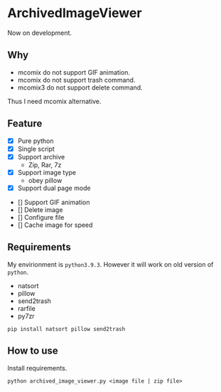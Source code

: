 ArchivedImageViewer
===============

Now on development.

Why
-------------

- mcomix do not support GIF animation.
- mcomix do not support trash command.
- mcomix3 do not support delete command.

Thus I need mcomix alternative.

Feature
------------

- [x] Pure python
- [x] Single script
- [x] Support archive
	- Zip, Rar, 7z
- [x] Support image type
    - obey pillow
- [x] Support dual page mode
- [] Support GIF animation
- [] Delete image
- [] Configure file
- [] Cache image for speed

Requirements
----------

My envirionment is `python3.9.3`. However it will work on old version of `python`.

- natsort
- pillow
- send2trash
- rarfile
- py7zr

```
pip install natsort pillow send2trash
```

How to use
-----------

Install requirements.

```
python archived_image_viewer.py <image file | zip file>
```
